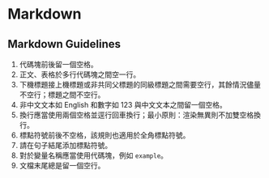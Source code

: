 # Markdown
## Markdown Guidelines
1. 代碼塊前後留一個空格。
2. 正文、表格於多行代碼塊之間空一行。
3. 下機標題接上機標題或非共同父標題的同級標題之間需要空行，其餘情況儘量不空行；標題之間不空行。
4. 非中文文本如 English 和數字如 123 與中文文本之間留一個空格。
5. 換行應當使用兩個空格並逕行回車換行；最小原則：渲染無異則不加雙空格換行。
6. 標點符號前後不空格，該規則也適用於全角標點符號。
7. 請在句子結尾添加標點符號。
8. 對於變量名稱應當使用代碼塊，例如 `example`。
9. 文檔末尾總是留一個空行。
